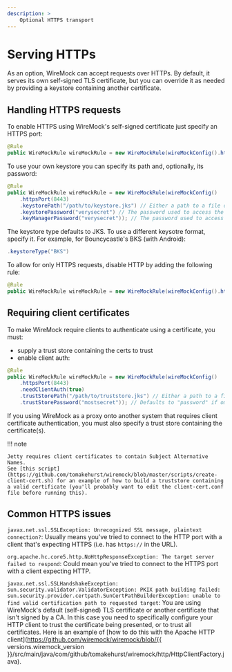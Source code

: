 ```yaml
---
description: >
    Optional HTTPS transport
---
```


# Serving HTTPs

As an option, WireMock can accept requests over HTTPs. By default, it serves its own self-signed TLS certificate, but you can override it as needed by providing a keystore containing another certificate.

## Handling HTTPS requests

To enable HTTPS using WireMock's self-signed certificate just specify an
HTTPS port:

```java
@Rule
public WireMockRule wireMockRule = new WireMockRule(wireMockConfig().httpsPort(8443));
```

To use your own keystore you can specify its path and, optionally, its
password:

```java
@Rule
public WireMockRule wireMockRule = new WireMockRule(wireMockConfig()
    .httpsPort(8443)
    .keystorePath("/path/to/keystore.jks") // Either a path to a file or a resource on the classpath
    .keystorePassword("verysecret") // The password used to access the keystore. Defaults to "password" if omitted
    .keyManagerPassword("verysecret")); // The password used to access individual keys in the keystore. Defaults to "password" if omitted
```

The keystore type defaults to JKS. To use a different keysotre format, specify it. For example, for Bouncycastle's BKS (with Android):

```java
.keystoreType("BKS")
```

To allow for only HTTPS requests, disable HTTP by adding the following rule:

```java
@Rule
public WireMockRule wireMockRule = new WireMockRule(wireMockConfig().httpsPort(8443).httpDisabled(true));
```

## Requiring client certificates

To make WireMock require clients to authenticate using a certificate, you must:

- supply a trust store containing the certs to trust
- enable client auth:

```java
@Rule
public WireMockRule wireMockRule = new WireMockRule(wireMockConfig()
    .httpsPort(8443)
    .needClientAuth(true)
    .trustStorePath("/path/to/truststore.jks") // Either a path to a file or a resource on the classpath
    .trustStorePassword("mostsecret")); // Defaults to "password" if omitted
```

If you using WireMock as a proxy onto another system that requires client certificate authentication, you must also specify a trust store containing the certificate(s).


!!! note 

    Jetty requires client certificates to contain Subject Alternative Names.
    See [this script](https://github.com/tomakehurst/wiremock/blob/master/scripts/create-client-cert.sh) for an example of how to build a truststore containing a valid certificate (you'll probably want to edit the client-cert.conf file before running this).

## Common HTTPS issues

`javax.net.ssl.SSLException: Unrecognized SSL message, plaintext connection?`: Usually means you've tried to connect to the
HTTP port with a client that's expecting HTTPS (i.e. has `https://` in the URL).

`org.apache.hc.core5.http.NoHttpResponseException: The target server failed to respond`: Could mean you've tried to connect to the HTTPS port with a
client expecting HTTP.

`javax.net.ssl.SSLHandshakeException: sun.security.validator.ValidatorException: PKIX path building failed: sun.security.provider.certpath.SunCertPathBuilderException: unable to find valid certification path to requested target`: You are using WireMock's default (self-signed) TLS certificate or another certificate that isn't signed by a CA. In this case you need to specifically configure your HTTP client to trust the certificate being presented, or to trust all certificates. Here is an example of [how to do this with the Apache HTTP client](https://github.com/wiremock/wiremock/blob/{{ versions.wiremock_version }}/src/main/java/com/github/tomakehurst/wiremock/http/HttpClientFactory.java).
